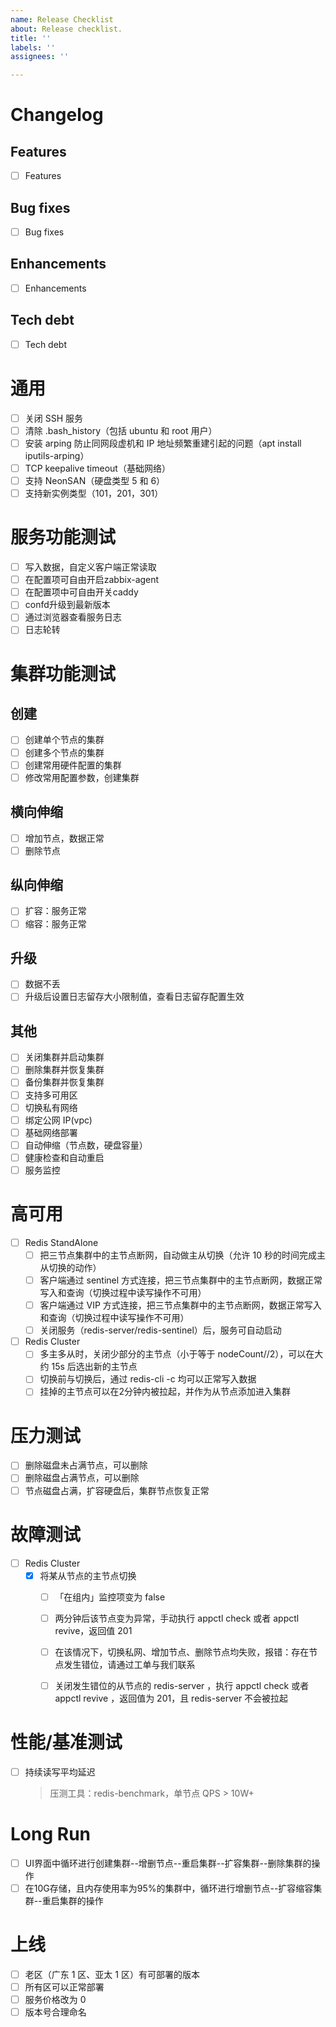 ```yaml
---
name: Release Checklist
about: Release checklist.
title: ''
labels: ''
assignees: ''

---
```


# Changelog

## Features
- [ ] Features

## Bug fixes
- [ ] Bug fixes

## Enhancements
- [ ] Enhancements

## Tech debt
- [ ] Tech debt

# 通用
- [ ] 关闭 SSH 服务
- [ ] 清除 .bash_history（包括 ubuntu 和 root 用户）
- [ ] 安装 arping 防止同网段虚机和 IP 地址频繁重建引起的问题（apt install iputils-arping）
- [ ] TCP keepalive timeout（基础网络）
- [ ] 支持 NeonSAN（硬盘类型 5 和 6）
- [ ] 支持新实例类型（101，201，301）

# 服务功能测试

- [ ] 写入数据，自定义客户端正常读取
- [ ] 在配置项可自由开启zabbix-agent
- [ ] 在配置项中可自由开关caddy
- [ ] confd升级到最新版本
- [ ] 通过浏览器查看服务日志
- [ ] 日志轮转

# 集群功能测试

## 创建
- [ ] 创建单个节点的集群
- [ ] 创建多个节点的集群
- [ ] 创建常用硬件配置的集群
- [ ] 修改常用配置参数，创建集群

## 横向伸缩
- [ ] 增加节点，数据正常
- [ ] 删除节点

## 纵向伸缩
- [ ] 扩容：服务正常
- [ ] 缩容：服务正常

## 升级
- [ ] 数据不丢
- [ ] 升级后设置日志留存大小限制值，查看日志留存配置生效

## 其他
- [ ] 关闭集群并启动集群
- [ ] 删除集群并恢复集群
- [ ] 备份集群并恢复集群
- [ ] 支持多可用区
- [ ] 切换私有网络
- [ ] 绑定公网 IP(vpc)
- [ ] 基础网络部署
- [ ] 自动伸缩（节点数，硬盘容量）
- [ ] 健康检查和自动重启
- [ ] 服务监控

# 高可用
- [ ] Redis StandAlone
  - [ ] 把三节点集群中的主节点断网，自动做主从切换（允许 10 秒的时间完成主从切换的动作）
  - [ ] 客户端通过 sentinel 方式连接，把三节点集群中的主节点断网，数据正常写入和查询（切换过程中读写操作不可用）
  - [ ] 客户端通过 VIP 方式连接，把三节点集群中的主节点断网，数据正常写入和查询（切换过程中读写操作不可用）
  - [ ] 关闭服务（redis-server/redis-sentinel）后，服务可自动启动
- [ ] Redis Cluster
  - [ ] 多主多从时，关闭少部分的主节点（小于等于 nodeCount//2），可以在大约 15s 后选出新的主节点
  - [ ] 切换前与切换后，通过 redis-cli -c 均可以正常写入数据
  - [ ] 挂掉的主节点可以在2分钟内被拉起，并作为从节点添加进入集群
# 压力测试

- [ ] 删除磁盘未占满节点，可以删除
- [ ] 删除磁盘占满节点，可以删除
- [ ] 节点磁盘占满，扩容硬盘后，集群节点恢复正常

# 故障测试
- [ ] Redis Cluster
  - [x] 将某从节点的主节点切换
    - [ ] 「在组内」监控项变为 false
    - [ ] 两分钟后该节点变为异常，手动执行 appctl check 或者 appctl revive，返回值 201
    - [ ] 在该情况下，切换私网、增加节点、删除节点均失败，报错：存在节点发生错位，请通过工单与我们联系
    - [ ] 关闭发生错位的从节点的 redis-server ，执行 appctl check  或者 appctl revive ，返回值为 201，且 redis-server 不会被拉起


# 性能/基准测试

- [ ] 持续读写平均延迟
  >  压测工具：redis-benchmark，单节点 QPS > 10W+

# Long Run

- [ ] UI界面中循环进行创建集群--增删节点--重启集群--扩容集群--删除集群的操作
- [ ] 在10G存储，且内存使用率为95%的集群中，循环进行增删节点--扩容缩容集群--重启集群的操作

# 上线

- [ ] 老区（广东 1 区、亚太 1 区）有可部署的版本
- [ ] 所有区可以正常部署
- [ ] 服务价格改为 0
- [ ] 版本号合理命名
